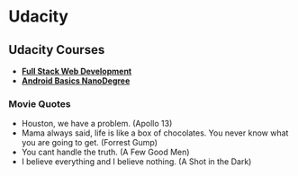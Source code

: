 # Udacity

## Udacity Courses
* [**Full Stack Web Development**](https://github.com/doct0rX/Udacity/tree/master/FullStack)
* [**Android Basics NanoDegree**](https://github.com/doct0rX/Udacity/tree/master/Android)

### Movie Quotes
- Houston, we have a problem. (Apollo 13)
- Mama always said, life is like a box of chocolates. You never know what you are going to get. (Forrest Gump)
- You cant handle the truth. (A Few Good Men)
- I believe everything and I believe nothing. (A Shot in the Dark)
